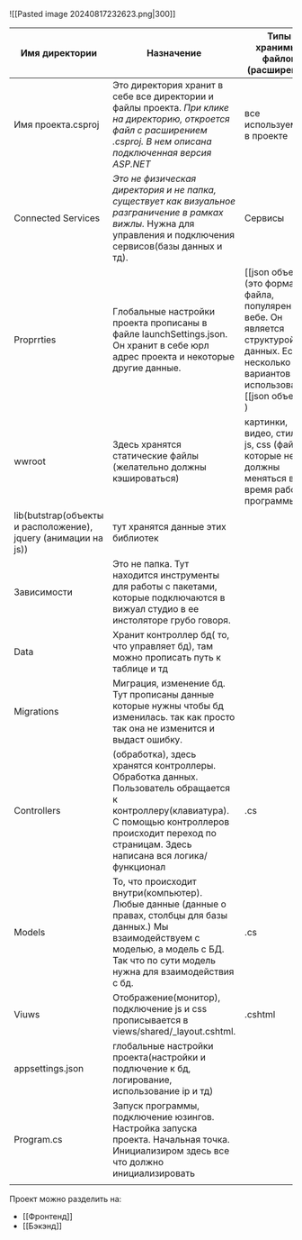 ![[Pasted image 20240817232623.png|300]]

| Имя директории                                                 | Назначение                                                                                                                                                                                                                                                  | Типы хранимых файлов (расширение)                                                                                                             |
| -------------------------------------------------------------- | ----------------------------------------------------------------------------------------------------------------------------------------------------------------------------------------------------------------------------------------------------------- | --------------------------------------------------------------------------------------------------------------------------------------------- |
| Имя проекта.csproj                                             | Это директория хранит в себе все директории и файлы проекта. _При клике на директорию, откроется файл с расширением .csproj. В нем описана подключенная версия ASP.NET_                                                                                     | все используемые в проекте                                                                                                                    |
| Connected Services                                             | _Это не физическая директория и не папка, существует как визуальное разграничение в рамках вижлы._ Нужна для управления и подключения сервисов(базы данных и тд).                                                                                           | Сервисы                                                                                                                                       |
| Proprrties                                                     | Глобальные настройки проекта прописаны в файле launchSettings.json. Он хранит в себе юрл адрес проекта и некоторые другие данные.                                                                                                                           | [[json объект]] (это формат файла, популярен в вебе. Он является структурой данных. Есть несколько вариантов использования: [[json объект]] ) |
| wwroot                                                         | Здесь хранятся статические файлы (желательно должны кэшироваться)                                                                                                                                                                                           | картинки, видео, стили, js, css (файлы которые не должны меняться во время работы программы)                                                  |
| lib(butstrap(объекты и расположение), jquery (анимации на js)) | тут хранятся данные этих библиотек                                                                                                                                                                                                                          |                                                                                                                                               |
| Зависимости                                                    | Это не папка. Тут находится инструменты для работы с пакетами, которые подключаются в вижуал студио в ее инстоляторе грубо говоря.                                                                                                                          |                                                                                                                                               |
| Data                                                           | Хранит контроллер бд( то, что управляет бд), там можно прописать путь к таблице и тд                                                                                                                                                                        |                                                                                                                                               |
| Migrations                                                     | Миграция, изменение бд. Тут прописаны данные которые нужны чтобы бд изменилась. так как просто так она не изменится и выдаст ошибку.                                                                                                                        |                                                                                                                                               |
| Controllers                                                    | (обработка), здесь хранятся контроллеры. Обработка данных. Пользователь обращается к контроллеру(клавиатура).                       С помощью контроллеров происходит переход по страницам.                            Здесь написана вся логика/функционал | .cs                                                                                                                                           |
| Models                                                         | То, что происходит внутри(компьютер). Любые данные (данные о правах, столбцы для базы данных.) Мы взаимодействуем с моделью, а модель с БД. Так что по сути модель нужна для взаимодействия с бд.                                                           | .cs                                                                                                                                           |
| Viuws                                                          | Отображение(монитор), подключение js и css прописывается в views/shared/_layout.cshtml.                                                                                                                                                                     | .cshtml                                                                                                                                       |
| appsettings.json                                               | глобальные настройки проекта(настройки и подлючение к бд, логирование, использование ip и тд)                                                                                                                                                               |                                                                                                                                               |
| Program.cs                                                     | Запуск программы, подключение юзингов. Настройка запуска проекта. Начальная точка.                                        Инициализиром здесь все что должно инициализировать                                                                               |                                                                                                                                               |
|                                                                |                                                                                                                                                                                                                                                             |                                                                                                                                               |

Проект можно разделить на:
- [[Фронтенд]]
- [[Бэкэнд]]
